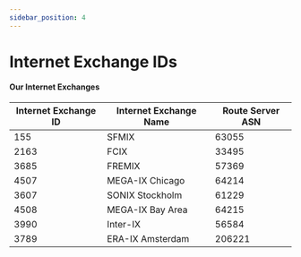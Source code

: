 ```yaml
---
sidebar_position: 4
---
```


# Internet Exchange IDs

#### Our Internet Exchanges

| Internet Exchange ID | Internet Exchange Name | Route Server ASN |
|----------------------|------------------------| -----------------|
| 155                  | SFMIX                  | 63055            |
| 2163                 | FCIX                   | 33495            |
| 3685                 | FREMIX                 | 57369            |
| 4507                 | MEGA-IX Chicago        | 64214            |
| 3607                 | SONIX Stockholm        | 61229            |
| 4508                 | MEGA-IX Bay Area       | 64215            |
| 3990                 | Inter-IX               | 56584            |
| 3789                 | ERA-IX Amsterdam       | 206221           |
